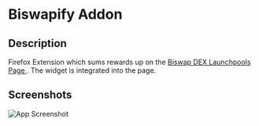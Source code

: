 # Biswapify Addon


## Description

 Firefox Extension which sums rewards up on the [Biswap DEX  Launchpools Page ](https://biswap.org/pools/stake_bsw).
 The widget is integrated into the page.
 
## Screenshots

![App Screenshot](https://i.imgur.com/d7auoH7.png)

